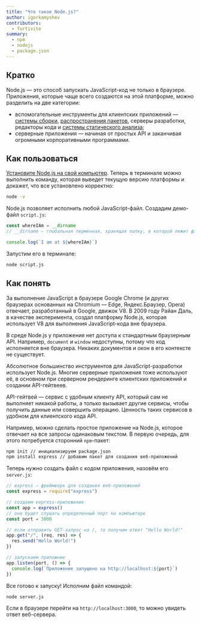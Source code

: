 ```yaml
---
title: "Что такое Node.js?"
author: igorkamyshev
contributors:
  - furtivite
summary:
  - npm
  - nodejs
  - package.json
---
```


## Кратко

Node.js — это способ запускать JavaScript-код не только в браузере. Приложения, которые чаще всего создаются на этой платформе, можно разделить на две категории:

- вспомогательные инструменты для клиентских приложений — [системы сборки](/js/tools/bundlers), [распространения пакетов](/js/tools/package-managers), серверы разработки, редакторы кода и [системы статического анализа](/js/tools/static-analysis);
- серверные приложения — начиная от простых API и заканчивая огромными корпоративными программами.

## Как пользоваться

[Установите Node.js на свой компьютер](https://nodejs.org/). Теперь в терминале можно выполнить команду, которая выведет текущую версию платформы и докажет, что все установлено корректно:

```bash
node -v
```

Node.js позволяет исполнить любой JavaScript-файл. Создадим демо-файл `script.js`:

```js
const whereIAm = __dirname
// __dirname — глобальная перменная, хранящая папку, в которой лежит файл скрипта

console.log(`I am at ${whereIAm}`)
```

Запустим его в терминале:

```bash
node script.js
```

## Как понять

За выполнение JavaScript в браузере Google Chrome (и других браузерах основанных на Chromium — Edge, Яндекс.Браузер, Opera) отвечает, разработанный в Google, движок V8. В 2009 году Райан Даль, в качестве эксперимента, создал платформу Node.js, которая использует V8 для выполнения JavaScript-кода вне браузера.

В среде Node.js у приложения нет доступа к стандартным браузерным API. Например, `document` и `window` недоступны, потому что код исполняется вне браузера. Никаких документов и окон в его контексте не существует.

Абсолютное большинство инструментов для JavaScript-разработки использует Node.js. Многие серверные приложения тоже используют её, в основном при серверном рендеринге клиентских приложений и создании API-гейтвеев.

API-гейтвей — сервис с удобным клиенту API, который сам не выполняет никакой работы, а только вызывает другие сервисы, чтобы получить данные или совершить операцию. Ценность таких сервисов в удобном для клиентского кода API.

Например, можно сделать простое приложение на Node.js, которое отвечает на все запросы одинаковым текстом. В первую очередь, для этого потребуется сторонний `npm`-пакет:

```bash
npm init // инициализируем package.json
npm install express // добавим пакет для создания веб-приложений
```

Теперь нужно создать файл с кодом приложения, назовём его `server.js`:

```javascript
// express — фреймворк для создания веб-приложений
const express = require("express")

// создаем express-приложение
const app = express()
// оно будет слушать определенный порт на компьютере
const port = 3000

// если отправить GET-запрос на /, то получим ответ "Hello World!"
app.get("/", (req, res) => {
  res.send("Hello World!")
})

// запускаем приложние
app.listen(port, () => {
  console.log(`Приложение запущено на http://localhost:${port}`)
})
```

Все готово к запуску! Исполним файл командой:

```bash
node server.js
```

Если в браузере перейти на `http://localhost:3000`, то можно увидеть ответ веб-сервера.
